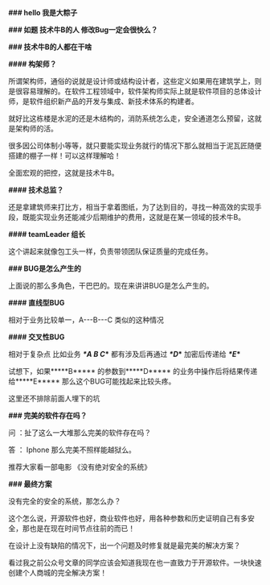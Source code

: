 **### hello 我是大粽子**

**### 如题 技术牛B的人 修改Bug一定会很快么？**



**### 技术牛B的人都在干啥**



**#### 构架师？**

所谓架构师，通俗的说就是设计师或结构设计者，这些定义如果用在建筑学上，则是很容易理解的。在软件工程领域中，软件架构师实际上就是软件项目的总体设计师，是软件组织新产品的开发与集成、新技术体系的构建者。

就好比这栋楼是水泥的还是木结构的，消防系统怎么走，安全通道怎么预留，这就是架构师的活。



很多因公司体制小等等，就只要能实现业务就行的情况下那么就相当于泥瓦匠随便搭建的棚子一样！可以这样理解哈！

全面宏观的把控，这就是技术牛B。



**#### 技术总监？**

还是拿建筑师来打比方，相当于拿着图纸，为了达到目的，寻找一种高效的实现手段，既能实现业务还能减少后期维护的费用，这就是在某一领域的技术牛B。



**#### teamLeader 组长**

这个讲起来就像包工头一样，负责带领团队保证质量的完成任务。





**### BUG是怎么产生的**

上面说的那么多角色，干巴巴的。现在来讲讲BUG是怎么产生的。



**#### 直线型BUG**

相对于业务比较单一，A---B---C 类似的这种情况



**#### 交叉性BUG**

相对于复杂点 比如业务 ***\*****A B C*****\*** 都有涉及后再通过 ***\*****D*****\*** 加密后传递给 ***\*****E*****\***

试想下，如果****\*B\***** 的参数到****\*D\***** 的业务中操作后将结果传递给****\*E\***** 那么这个BUG可能找起来比较头疼。



这里还不排除前面人埋下的坑





**### 完美的软件存在吗？**

问 ：扯了这么一大堆那么完美的软件存在吗？

答 ： Iphone 那么完美不照样能越狱么。



推荐大家看一部电影 《没有绝对安全的系统》



**### 最终方案**

没有完全的安全的系统，那怎么办？

这个怎么说，开源软件也好，商业软件也好，用各种参数和历史证明自己有多安全，那也是在现在时间节点往前的而已！



在设计上没有缺陷的情况下，出一个问题及时修复就是最完美的解决方案？



看过我之前公众号文章的同学应该会知道我现在也一直致力于开源软件。一块快速创建个人商城的完全解决方案！